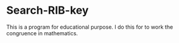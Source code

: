 # Search-RIB-key
This is a program for educational purpose. I do this for to work the congruence in mathematics.
